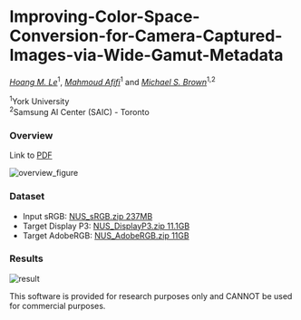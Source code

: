 # Improving-Color-Space-Conversion-for-Camera-Captured-Images-via-Wide-Gamut-Metadata

_[Hoang M. Le](https://www.linkedin.com/in/hminle/)_<sup>1</sup>, _[Mahmoud Afifi](https://sites.google.com/view/mafifi)_<sup>1</sup> and _[Michael S. Brown](http://www.cse.yorku.ca/~mbrown/)_<sup>1,2</sup>

<sup>1</sup>York University  
<sup>2</sup>Samsung AI Center (SAIC) - Toronto

### Overview
Link to [PDF](https://drive.google.com/file/d/1vjXx5UQazxWY2h6RTcKRp2XzGvJt-Gcz/view?usp=share_link)

![overview_figure](./figures/overview_figure.jpg)

### Dataset

- Input sRGB: [NUS_sRGB.zip 237MB](https://ln2.sync.com/dl/e90536850/8fucetye-2c2re4d5-5nuc8hjd-txr33r77)
- Target Display P3: [NUS_DisplayP3.zip 11.1GB](https://ln2.sync.com/dl/69c792a80/7pknnv9g-cf77nyft-sdqgtzej-3t48cphk)
- Target AdobeRGB: [NUS_AdobeRGB.zip 11GB](https://ln2.sync.com/dl/32e5001d0/8xx75cyq-f8g7gs8y-qg7ffdk5-gsqi4hsj)

### Results

![result](./figures/CombinedResults.jpg)

This software is provided for research purposes only and CANNOT be used for commercial purposes.
